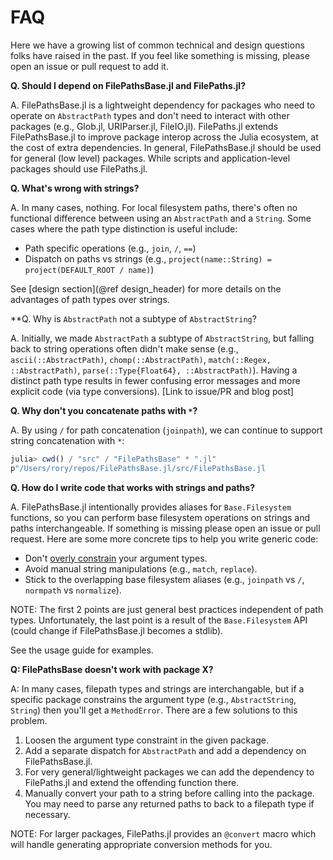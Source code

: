 # FAQ

Here we have a growing list of common technical and design questions folks have raised in the past.
If you feel like something is missing, please open an issue or pull request to add it.

**Q. Should I depend on FilePathsBase.jl and FilePaths.jl?**

A. FilePathsBase.jl is a lightweight dependency for packages who need to operate on `AbstractPath` types and don't need to interact with other packages (e.g., Glob.jl, URIParser.jl, FileIO.jl).
FilePaths.jl extends FilePathsBase.jl to improve package interop across the Julia ecosystem, at the cost of extra dependencies.
In general, FilePathsBase.jl should be used for general (low level) packages. While scripts and application-level packages should use FilePaths.jl.

**Q. What's wrong with strings?**

A. In many cases, nothing.
For local filesystem paths, there's often no functional difference between using an `AbstractPath` and a `String`.
Some cases where the path type distinction is useful include:

- Path specific operations (e.g., `join`, `/`, `==`)
- Dispatch on paths vs strings (e.g., `project(name::String) = project(DEFAULT_ROOT / name)`)

See [design section](@ref design_header) for more details on the advantages of path types over strings.

**Q. Why is `AbstractPath` not a subtype of `AbstractString`?

A. Initially, we made `AbstractPath` a subtype of `AbstractString`, but falling back to string operations often didn't make sense (e.g., `ascii(::AbstractPath)`, `chomp(::AbstractPath)`, `match(::Regex, ::AbstractPath)`, `parse(::Type{Float64}, ::AbstractPath)`).
Having a distinct path type results in fewer confusing error messages and more explicit code (via type conversions). [Link to issue/PR and blog post]

**Q. Why don't you concatenate paths with `*`?**

A. By using `/` for path concatenation (`joinpath`), we can continue to support string concatenation with `*`:

```julia
julia> cwd() / "src" / "FilePathsBase" * ".jl"
p"/Users/rory/repos/FilePathsBase.jl/src/FilePathsBase.jl
```

**Q. How do I write code that works with strings and paths?**

A. FilePathsBase.jl intentionally provides aliases for `Base.Filesystem` functions, so you can perform base filesystem operations on strings and paths interchangeable.
If something is missing please open an issue or pull request.
Here are some more concrete tips to help you write generic code:
- Don't [overly constrain](https://white.ucc.asn.au/2020/04/19/Julia-Antipatterns.html#over-constraining-argument-types) your argument types.
- Avoid manual string manipulations (e.g., `match`, `replace`).
- Stick to the overlapping base filesystem aliases (e.g., `joinpath` vs `/`, `normpath` vs `normalize`).

NOTE: The first 2 points are just general best practices independent of path types.
Unfortunately, the last point is a result of the `Base.Filesystem` API (could change if FilePathsBase.jl becomes a stdlib).

See the usage guide for examples.

**Q: FilePathsBase doesn't work with package X?**

A: In many cases, filepath types and strings are interchangable, but if a specific package constrains the argument type (e.g., `AbstractString`, `String`) then you'll get a `MethodError`.
There are a few solutions to this problem.

1. Loosen the argument type constraint in the given package.
2. Add a separate dispatch for `AbstractPath` and add a dependency on FilePathsBase.jl.
3. For very general/lightweight packages we can add the dependency to FilePaths.jl and extend the offending function there.
4. Manually convert your path to a string before calling into the package.
You may need to parse any returned paths to back to a filepath type if necessary.

NOTE: For larger packages, FilePaths.jl provides an `@convert` macro which will handle generating appropriate conversion methods for you.
